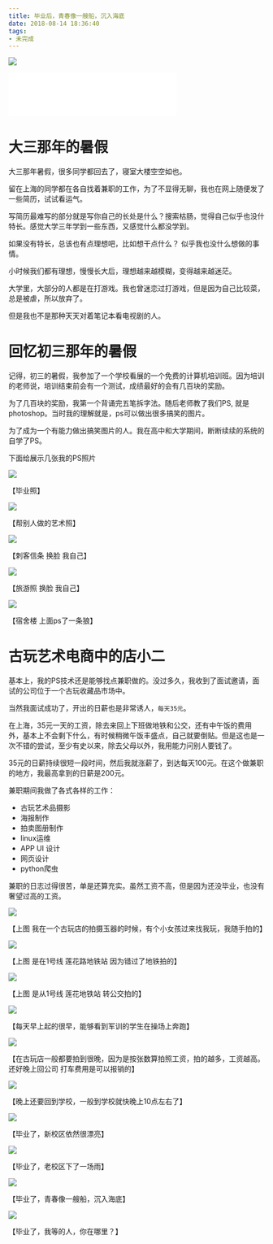 ```yaml
---
title: 毕业后，青春像一艘船，沉入海底
date: 2018-08-14 18:36:40
tags:
- 未完成
---
```


![](/images/20180814211237_9Y8uPX_Jietu20180814-211226.jpeg)

<!-- more -->

<iframe frameborder="no" border="0" marginwidth="0" marginheight="0" width=330 height=86 src="//music.163.com/outchain/player?type=2&id=4990422&auto=1&height=66"></iframe>

# 大三那年的暑假

大三那年暑假，很多同学都回去了，寝室大楼空空如也。

留在上海的同学都在各自找着兼职的工作，为了不显得无聊，我也在网上随便发了一些简历，试试看运气。

写简历最难写的部分就是写你自己的长处是什么？搜索枯肠，觉得自己似乎也没什特长。感觉大学三年学到一些东西，又感觉什么都没学到。

如果没有特长，总该也有点理想吧，比如想干点什么？ 似乎我也没什么想做的事情。

小时候我们都有理想，慢慢长大后，理想越来越模糊，变得越来越迷茫。

大学里，大部分的人都是在打游戏。我也曾迷恋过打游戏，但是因为自己比较菜，总是被虐，所以放弃了。

但是我也不是那种天天对着笔记本看电视剧的人。

# 回忆初三那年的暑假

记得，初三的暑假，我参加了一个学校看展的一个免费的计算机培训班。因为培训的老师说，培训结束前会有一个测试，成绩最好的会有几百块的奖励。

为了几百块的奖励，我第一个背诵完五笔拆字法。随后老师教了我们PS, 就是photoshop。当时我的理解就是，ps可以做出很多搞笑的图片。

为了成为一个有能力做出搞笑图片的人。我在高中和大学期间，断断续续的系统的自学了PS。

下面给展示几张我的PS照片


![](/images/20180814185855_oORpt1_Jietu20180814-185838.jpeg)

【毕业照】


![](/images/20180814190245_gfE8Fb_Jietu20180814-190136.jpeg)

【帮别人做的艺术照】


![](/images/20180814190255_wMF7u1_Jietu20180814-190227.jpeg)

【刺客信条 换脸 我自己】

![](/images/20180814190305_8V2gKz_Jietu20180814-190236.jpeg)

【旅游照 换脸 我自己】

![](/images/20180814190409_GjfFso_Jietu20180814-190359.jpeg)

【宿舍楼 上面ps了一条狼】

# 古玩艺术电商中的店小二


基本上，我的PS技术还是能够找点兼职做的。没过多久，我收到了面试邀请，面试的公司位于一个古玩收藏品市场中。

当然我面试成功了，开出的日薪也是非常诱人，`每天35元`。

在上海，35元一天的工资，除去来回上下班做地铁和公交，还有中午饭的费用外，基本上不会剩下什么，有时候稍微午饭丰盛点，自己就要倒贴。但是这也是一次不错的尝试，至少有史以来，除去父母以外，我用能力问别人要钱了。

35元的日薪持续很短一段时间，然后我就涨薪了，到达每天100元。在这个做兼职的地方，我最高拿到的日薪是200元。

兼职期间我做了各式各样的工作：

- 古玩艺术品摄影
- 海报制作
- 拍卖图册制作
- linux运维
- APP UI 设计
- 网页设计
- python爬虫

兼职的日志过得很苦，单是还算充实。虽然工资不高，但是因为还没毕业，也没有奢望过高的工资。

![](/images/20180814211015_JTfR37_Jietu20180814-211003.jpeg)

【上图 我在一个古玩店的拍摄玉器的时候，有个小女孩过来找我玩，我随手拍的】

![](/images/20180814211237_9Y8uPX_Jietu20180814-211226.jpeg)

【上图 是在1号线 莲花路地铁站 因为错过了地铁拍的】

![](/images/20180814211409_tv0CQF_Jietu20180814-211402.jpeg)

【上图 是从1号线 莲花地铁站 转公交拍的】

![](/images/20180814211546_tQTFxw_Jietu20180814-211535.jpeg)

【每天早上起的很早，能够看到军训的学生在操场上奔跑】

![](/images/20180814211730_1b2O72_Jietu20180814-211722.jpeg)

【在古玩店一般都要拍到很晚，因为是按张数算拍照工资，拍的越多，工资越高。还好晚上回公司 打车费用是可以报销的】


![](/images/20180814211957_n2hrCB_Jietu20180814-211922.jpeg)

【晚上还要回到学校，一般到学校就快晚上10点左右了】

![](/images/20180814212145_4pUouy_Jietu20180814-212129.jpeg)

【毕业了，新校区依然很漂亮】

![](/images/20180814212242_BApzl0_Jietu20180814-212236.jpeg)

【毕业了，老校区下了一场雨】

![](/images/20180814212339_FKCQfW_Jietu20180814-212319.jpeg)

【毕业了，青春像一艘船，沉入海底】

![](/images/20180814212511_DvDCtu_Jietu20180814-212501.jpeg)

【毕业了，我等的人，你在哪里？】


